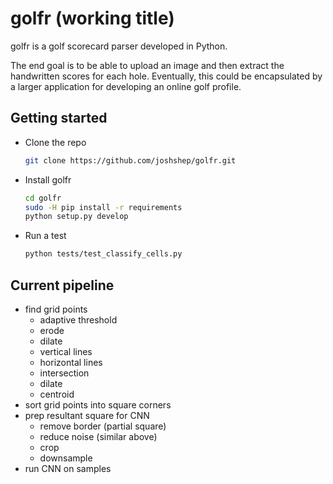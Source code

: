 # golfr (working title) #
  golfr is a golf scorecard parser developed in Python.

  The end goal is to be able to upload an image and then extract the handwritten scores for each hole. Eventually, this could be encapsulated by a larger application for developing an online golf profile.
## Getting started ##
  * Clone the repo
    ```bash
    git clone https://github.com/joshshep/golfr.git
    ```
  * Install golfr
    ```bash
    cd golfr
    sudo -H pip install -r requirements
    python setup.py develop
    ```
  * Run a test
    ```bash
    python tests/test_classify_cells.py
    ```

## Current pipeline ##
* find grid points
    * adaptive threshold
    * erode
    * dilate
    * vertical lines
    * horizontal lines
    * intersection
    * dilate
    * centroid
* sort grid points into square corners
* prep resultant square for CNN
    * remove border (partial square)
    * reduce noise (similar above)
    * crop
    * downsample
* run CNN on samples
